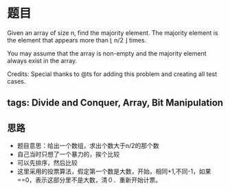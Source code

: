 # 题目
Given an array of size n, find the majority element. The majority element is the element that appears more than ⌊ n/2 ⌋ times.

You may assume that the array is non-empty and the majority element always exist in the array.

Credits:
Special thanks to @ts for adding this problem and creating all test cases.

## tags: Divide and Conquer, Array, Bit Manipulation

## 思路
* 题目意思：给出一个数组，求出个数大于n/2的那个数
* 自己当时只想了一个暴力的，挨个比较
* 可以先排序，然后比较
* 这里采用的投票算法，假定第一个数是大数，开始，相同+1,不同-1，如果==0，表示这部分里不是大数，清０．重新开始计票。